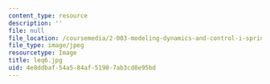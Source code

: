 ```yaml
---
content_type: resource
description: ''
file: null
file_location: /coursemedia/2-003-modeling-dynamics-and-control-i-spring-2005/4e8ddbaf54a584af51907ab3cd8e95bd_leq6.jpg
file_type: image/jpeg
resourcetype: Image
title: leq6.jpg
uid: 4e8ddbaf-54a5-84af-5190-7ab3cd8e95bd
---
```

